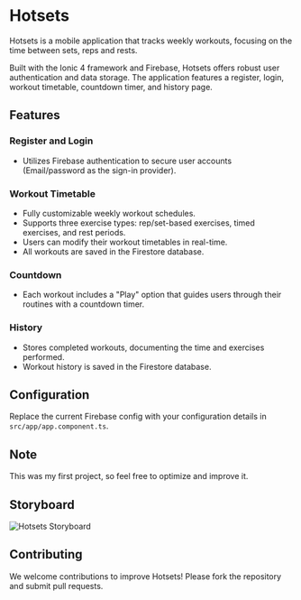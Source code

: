# Hotsets

Hotsets is a mobile application that tracks weekly workouts, focusing on the time between sets, reps and rests.

Built with the Ionic 4 framework and Firebase, Hotsets offers robust user authentication and data storage. The application features a register, login, workout timetable, countdown timer, and history page.

## Features

### Register and Login
- Utilizes Firebase authentication to secure user accounts (Email/password as the sign-in provider).

### Workout Timetable
- Fully customizable weekly workout schedules.
- Supports three exercise types: rep/set-based exercises, timed exercises, and rest periods.
- Users can modify their workout timetables in real-time.
- All workouts are saved in the Firestore database.

### Countdown
- Each workout includes a "Play" option that guides users through their routines with a countdown timer.

### History
- Stores completed workouts, documenting the time and exercises performed.
- Workout history is saved in the Firestore database.

## Configuration

Replace the current Firebase config with your configuration details in `src/app/app.component.ts`.

## Note

This was my first project, so feel free to optimize and improve it.

## Storyboard

![Hotsets Storyboard](https://i.imgur.com/DxOugFU.jpg)

## Contributing

We welcome contributions to improve Hotsets! Please fork the repository and submit pull requests.
